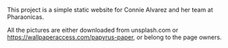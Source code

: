 This project is a simple static website for Connie Alvarez and her team at Pharaonicas.




All the pictures are either downloaded from unsplash.com or https://wallpaperaccess.com/papyrus-paper, 
or belong to the page owners.

